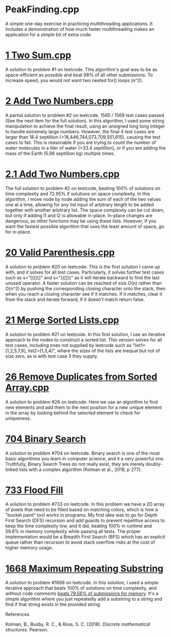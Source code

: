 # PeakFinding.cpp
A simple one-day exercise in practicing multithreading applications. It includes a demonstration of how much faster multithreading makes an application for a simple bit of extra code.

# [1 Two Sum.cpp](https://leetcode.com/problems/two-sum/submissions/1244450128)
A solution to problem #1 on leetcode. This algorithm's goal was to be as space-efficient as possible and beat 98% of all other submissions. To increase speed, you would not want two nested for() loops (n^2).

# [2 Add Two Numbers.cpp](https://leetcode.com/problems/add-two-numbers/submissions/1484996277)
A partial solution to problem #2 on leetcode, 1565 / 1569 test cases passed (See the next item for the full solution). In this algorithm, I used some string manipulation to achieve the final result, using an unsigned long long integer to handle extremely large numbers. However, the final 4 test cases are larger than 18.4 septillion (>18,446,744,073,709,551,615), causing the test cases to fail. This is reasonable if you are trying to count the number of water molecules in a liter of water (>33.4 septillion), or if you are adding the mass of the Earth (5.98 septillion kg) multiple times.

# [2.1 Add Two Numbers.cpp](https://leetcode.com/problems/add-two-numbers/submissions/1522662145/)
The full solution to problem #2 on leetcode, beating 100% of solutions on time complexity and 72.95% if solutions on space complexity. In this algorithm, I move node by node adding the sum of each of the two values one at a time, allowing for any list input of arbitrary length to be added together with another arbitrary list. The space complexity can be cut down, but only if adding l1 and l2 is allowable in-place. In-place changes are dangerous, as other functions may be using these lists. However, if you want the fastest possible algorithm that uses the least amount of space, go for in-place.

# [20 Valid Parenthesis.cpp](https://leetcode.com/problems/valid-parentheses/submissions/1485000195)
A solution to problem #20 on leetcode. This is the first solution I came up with, and it solves for all test cases. Particularly, it solves further test cases such as s="[()]{}" and s="{([])}" as it will iterate backward to find the last unused operator. A faster solution can be reached of size O(n) rather than O(n^2) by pushing the corresponding closing character onto the stack, then when you reach a closing character see if it matches. If it matches, clear it from the stack and iterate forward, if it doesn't match return false.

# [21 Merge Sorted Lists.cpp](https://leetcode.com/problems/merge-two-sorted-lists/submissions/1443541194)
A solution to problem #21 on leetcode. In this first solution, I use an iterative approach to the nodes to construct a sorted list. This version solves for all test cases, including ones not supplied by leetcode such as "list1=[1,2,5,7,9], list2=[1,3,4]", where the sizes of the lists are inequal but not of size zero, as is with test case 3 they supply.

# [26 Remove Duplicates from Sorted Array.cpp](https://leetcode.com/problems/remove-duplicates-from-sorted-array/submissions/1484973838)
A solution to problem #26 on leetcode. Here we use an algorithm to find new elements and add them to the next position for a new unique element in the array by looking behind the selected element to check for uniqueness.

# [704 Binary Search](https://leetcode.com/problems/binary-search/submissions/1485009772)
A solution to problem #704 on leetcode. Binary search is one of the most basic algorithms you learn in computer science, and it a very powerful one. Truthfully, Binary Search Trees do not really exist, they are merely doubly-linked lists with a complex algorithm (Kolman et al., 2018, p 277).

# [733 Flood Fill](https://leetcode.com/problems/flood-fill/submissions/1581725666/)
A solution to problem #733 on leetcode. In this problem we have a 2D array of pixels that need to be filled based on matching colors, which is how a "bucket paint" tool works in programs. My first idea was to go for Depth First Search (DFS) recursion and add guards to prevent repetitive access to keep the time complexity low, and it did, beating 100% in runtime and 59.8% in memory complexity while passing all tests. The proper implementation would be a Breadth First Search (BFS) which has an explicit queue rather than recursion to avoid stack overflow risks at the cost of higher memory usage.

# [1668 Maximum Repeating Substring](https://leetcode.com/problems/maximum-repeating-substring/submissions/1530421710/)
A solution to problem #1668 on leetcode. In this solution, I used a simple iterative approach that beats 100% of solutions on time complexity, and without code comments [beats 79.56% of submissions for memory](https://leetcode.com/problems/maximum-repeating-substring/submissions/1531485182/). It's a simple algorithm where you just repeatedly add a substring to a string and find if that string exists in the provided string.

References

Kolman, B., Busby, R. C., & Ross, S. C. (2018). _Discrete mathematical structures._ Pearson. 
